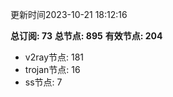 更新时间2023-10-21 18:12:16

**总订阅: 73**
**总节点: 895**
**有效节点: 204**
- v2ray节点: 181
- trojan节点: 16
- ss节点: 7
